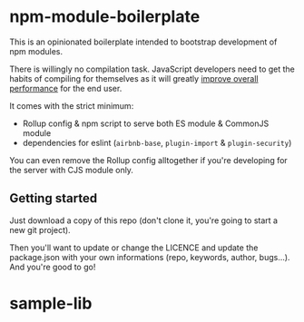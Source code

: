 # npm-module-boilerplate
This is an opinionated boilerplate intended to bootstrap development of npm modules.

There is willingly no compilation task. JavaScript developers need to get the habits of compiling for themselves as it will greatly [improve overall performance](https://babeljs.io/blog/2018/06/26/on-consuming-and-publishing-es2015+-packages) for the end user.

It comes with the strict minimum:
* Rollup config & npm script to serve both ES module & CommonJS module
* dependencies for eslint (`airbnb-base`, `plugin-import` & `plugin-security`)

You can even remove the Rollup config alltogether if you're developing for the server with CJS module only.

## Getting started
Just download a copy of this repo (don't clone it, you're going to start a new git project).

Then you'll want to update or change the LICENCE and update the package.json with your own informations (repo, keywords, author, bugs…). And you're good to go!
# sample-lib
